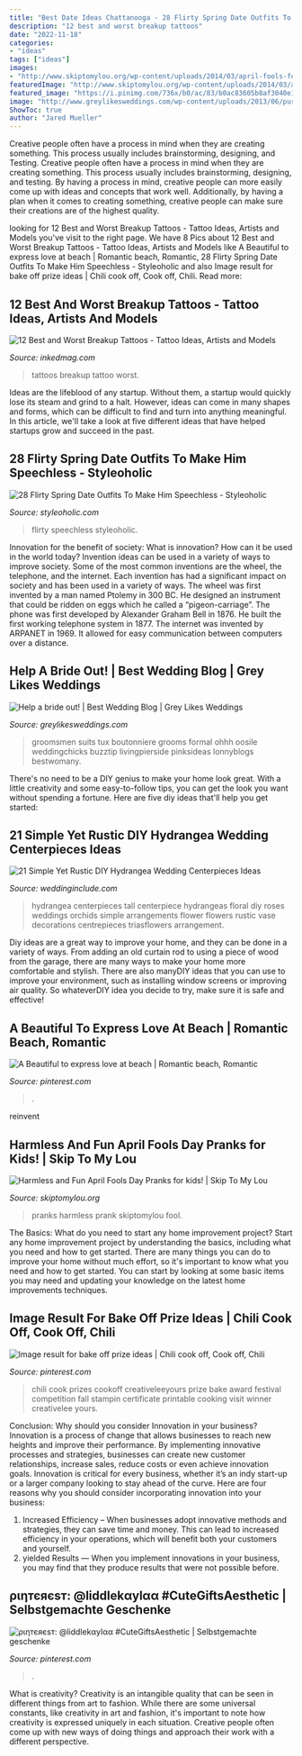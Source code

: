 ```yaml
---
title: "Best Date Ideas Chattanooga - 28 Flirty Spring Date Outfits To Make Him Speechless"
description: "12 best and worst breakup tattoos"
date: "2022-11-18"
categories:
- "ideas"
tags: ["ideas"]
images:
- "http://www.skiptomylou.org/wp-content/uploads/2014/03/april-fools-for-kids-1.jpg"
featuredImage: "http://www.skiptomylou.org/wp-content/uploads/2014/03/april-fools-for-kids-1.jpg"
featured_image: "https://i.pinimg.com/736x/b0/ac/83/b0ac83605b8af3040e137fc755b6d617.jpg"
image: "http://www.greylikesweddings.com/wp-content/uploads/2013/06/purple-groom-619x928.jpg"
ShowToc: true
author: "Jared Mueller"
---
```



Creative people often have a process in mind when they are creating something. This process usually includes brainstorming, designing, and Testing.
Creative people often have a process in mind when they are creating something. This process usually includes brainstorming, designing, and testing. By having a process in mind, creative people can more easily come up with ideas and concepts that work well. Additionally, by having a plan when it comes to creating something, creative people can make sure their creations are of the highest quality.

	

		
looking for 12 Best and Worst Breakup Tattoos - Tattoo Ideas, Artists and Models you've visit to the right page. We have 8 Pics about 12 Best and Worst Breakup Tattoos - Tattoo Ideas, Artists and Models like A Beautiful to express love at beach | Romantic beach, Romantic, 28 Flirty Spring Date Outfits To Make Him Speechless - Styleoholic and also Image result for bake off prize ideas | Chili cook off, Cook off, Chili. Read more:
		
    
## 12 Best And Worst Breakup Tattoos - Tattoo Ideas, Artists And Models

<img loading=lazy src="https://www.inkedmag.com/.image/t_share/MTU5OTgwMDEyMzYyMDE2MTE5/breakup-tattoo-fb.jpg" onerror="this.onerror=null;this.src='https://tse4.mm.bing.net/th?id=OIP.LRYBPKJb9Z9ZxtS3ca001wHaD4&amp;pid=15.1';" alt="12 Best and Worst Breakup Tattoos - Tattoo Ideas, Artists and Models">

_Source: inkedmag.com_

>tattoos breakup tattoo worst. 

	

Ideas are the lifeblood of any startup. Without them, a startup would quickly lose its steam and grind to a halt. However, ideas can come in many shapes and forms, which can be difficult to find and turn into anything meaningful. In this article, we'll take a look at five different ideas that have helped startups grow and succeed in the past.

    
## 28 Flirty Spring Date Outfits To Make Him Speechless - Styleoholic

<img loading=lazy src="https://i.styleoholic.com/2016/03/flirty-spring-date-outfits-to-make-him-speechless-2.jpg" onerror="this.onerror=null;this.src='https://tse1.mm.bing.net/th?id=OIP.5zI-cI6Q8kZVCicPn2PeLAHaLJ&amp;pid=15.1';" alt="28 Flirty Spring Date Outfits To Make Him Speechless - Styleoholic">

_Source: styleoholic.com_

>flirty speechless styleoholic. 

	

Innovation for the benefit of society: What is innovation? How can it be used in the world today?
Invention ideas can be used in a variety of ways to improve society. Some of the most common inventions are the wheel, the telephone, and the internet. Each invention has had a significant impact on society and has been used in a variety of ways. The wheel was first invented by a man named Ptolemy in 300 BC. He designed an instrument that could be ridden on eggs which he called a “pigeon-carriage”. The phone was first developed by Alexander Graham Bell in 1876. He built the first working telephone system in 1877. The internet was invented by ARPANET in 1969. It allowed for easy communication between computers over a distance.

    
## Help A Bride Out! | Best Wedding Blog | Grey Likes Weddings

<img loading=lazy src="http://www.greylikesweddings.com/wp-content/uploads/2013/06/purple-groom-619x928.jpg" onerror="this.onerror=null;this.src='https://tse4.mm.bing.net/th?id=OIP.fWPLSp2804nZjK9FipqbJgHaLG&amp;pid=15.1';" alt="Help a bride out! | Best Wedding Blog | Grey Likes Weddings">

_Source: greylikesweddings.com_

>groomsmen suits tux boutonniere grooms formal ohhh oosile weddingchicks buzztip livingpierside pinksideas lonnyblogs bestwomany. 

	

There's no need to be a DIY genius to make your home look great. With a little creativity and some easy-to-follow tips, you can get the look you want without spending a fortune. Here are five diy ideas that'll help you get started:  

    
## 21 Simple Yet Rustic DIY Hydrangea Wedding Centerpieces Ideas

<img loading=lazy src="https://www.weddinginclude.com/wp-content/uploads/2017/07/Tall-Hydrangea-Centerpieces-For-Weddings.jpg" onerror="this.onerror=null;this.src='https://tse1.mm.bing.net/th?id=OIP.GSUp11ims8eE4ZuyVx-DvwHaLD&amp;pid=15.1';" alt="21 Simple Yet Rustic DIY Hydrangea Wedding Centerpieces Ideas">

_Source: weddinginclude.com_

>hydrangea centerpieces tall centerpiece hydrangeas floral diy roses weddings orchids simple arrangements flower flowers rustic vase decorations centrepieces triasflowers arrangement. 

	

Diy ideas are a great way to improve your home, and they can be done in a variety of ways. From adding an old curtain rod to using a piece of wood from the garage, there are many ways to make your home more comfortable and stylish. There are also manyDIY ideas that you can use to improve your environment, such as installing window screens or improving air quality. So whateverDIY idea you decide to try, make sure it is safe and effective!

    
## A Beautiful To Express Love At Beach | Romantic Beach, Romantic

<img loading=lazy src="https://i.pinimg.com/736x/1a/44/a3/1a44a337a02331e9793ebcd89753924b.jpg" onerror="this.onerror=null;this.src='https://tse2.mm.bing.net/th?id=OIP.Tc2O2SBp1gt0S-7EWgbNDQHaMu&amp;pid=15.1';" alt="A Beautiful to express love at beach | Romantic beach, Romantic">

_Source: pinterest.com_

>. 

	

reinvent

    
## Harmless And Fun April Fools Day Pranks for Kids! | Skip To My Lou

<img loading=lazy src="http://www.skiptomylou.org/wp-content/uploads/2014/03/april-fools-for-kids-1.jpg" onerror="this.onerror=null;this.src='https://tse2.mm.bing.net/th?id=OIP.8OjxnwrztxjrcvCyooFV3wHaKl&amp;pid=15.1';" alt="Harmless and Fun April Fools Day Pranks for kids! | Skip To My Lou">

_Source: skiptomylou.org_

>pranks harmless prank skiptomylou fool. 

	

The Basics: What do you need to start any home improvement project?
Start any home improvement project by understanding the basics, including what you need and how to get started. There are many things you can do to improve your home without much effort, so it's important to know what you need and how to get started. You can start by looking at some basic items you may need and updating your knowledge on the latest home improvements techniques.

    
## Image Result For Bake Off Prize Ideas | Chili Cook Off, Cook Off, Chili

<img loading=lazy src="https://i.pinimg.com/736x/91/6e/34/916e347e54fc6d6854456a7b715efdbd.jpg" onerror="this.onerror=null;this.src='https://tse4.mm.bing.net/th?id=OIP.JzoOhzalovw1tc_NIJTnpwHaK9&amp;pid=15.1';" alt="Image result for bake off prize ideas | Chili cook off, Cook off, Chili">

_Source: pinterest.com_

>chili cook prizes cookoff creativeleeyours prize bake award festival competition fall stampin certificate printable cooking visit winner creativelee yours. 

	

Conclusion: Why should you consider Innovation in your business?
Innovation is a process of change that allows businesses to reach new heights and improve their performance. By implementing innovative processes and strategies, businesses can create new customer relationships, increase sales, reduce costs or even achieve innovation goals. Innovation is critical for every business, whether it’s an indy start-up or a larger company looking to stay ahead of the curve. Here are four reasons why you should consider incorporating innovation into your business: 
1) Increased Efficiency – When businesses adopt innovative methods and strategies, they can save time and money. This can lead to increased efficiency in your operations, which will benefit both your customers and yourself. 
2) yielded Results — When you implement innovations in your business, you may find that they produce results that were not possible before.

    
## ριηтєяєѕт: @liddlekαylαα #CuteGiftsAesthetic | Selbstgemachte Geschenke

<img loading=lazy src="https://i.pinimg.com/736x/b0/ac/83/b0ac83605b8af3040e137fc755b6d617.jpg" onerror="this.onerror=null;this.src='https://tse1.mm.bing.net/th?id=OIP.SoToiGg9tgRpJCz6EGX1iAHaK3&amp;pid=15.1';" alt="ριηтєяєѕт: @liddlekαylαα #CuteGiftsAesthetic | Selbstgemachte geschenke">

_Source: pinterest.com_

>. 

	

What is creativity?
Creativity is an intangible quality that can be seen in different things from art to fashion. While there are some universal constants, like creativity in art and fashion, it's important to note how creativity is expressed uniquely in each situation. Creative people often come up with new ways of doing things and approach their work with a different perspective.

